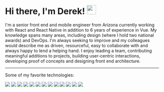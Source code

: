 # Hi there, I'm Derek! <img src="https://raw.githubusercontent.com/MartinHeinz/MartinHeinz/master/wave.gif" width="30px">
I'm a senior front end and mobile engineer from Arizona currently working with React and React Native in addition to 6 years of experience in Vue. My knowledge spans many areas, including design (where I hold two national awards) and DevOps. I'm always seeking to improve and my colleagues would describe me as driven, resourceful, easy to collaborate with and always happy to lend a helping hand. I enjoy leading a team, contributing meaningful additions to projects, building user-centric interactions, developing proof of concepts and designing front end architecture.

---

Some of my favorite technologies:

![](https://img.shields.io/static/v1?label=&message=TypeScript&logo=TypeScript&logoColor=333333&color=F9CE06&style=flat)
![](https://img.shields.io/static/v1?label=&message=JavaScript&logo=JavaScript&logoColor=333333&color=F9CE06&style=flat)
![](https://img.shields.io/static/v1?label=&message=React&logo=React&logoColor=FFF&color=1E93FA&style=flat)
![](https://img.shields.io/static/v1?label=&message=React%20Native&logo=React&logoColor=FFF&color=1E93FA&style=flat)
![](https://img.shields.io/static/v1?label=&message=Vue&logo=Vue.js&logoColor=FFF&color=1E93FA&style=flat)
![](https://img.shields.io/static/v1?label=&message=Node&logo=Node.js&logoColor=FFF&color=1E93FA&style=flat)
![](https://img.shields.io/static/v1?label=&message=Jest&logo=Jest&logoColor=FFF&color=951EFA&style=flat)
![](https://img.shields.io/static/v1?label=&message=ESLint&logo=ESLint&logoColor=FFF&color=951EFA&style=flat)
![](https://img.shields.io/static/v1?label=&message=Prettier&logo=Prettier&logoColor=FFF&color=951EFA&style=flat)
![](https://img.shields.io/static/v1?label=&message=Storybook&logo=Storybook&logoColor=FFF&color=951EFA&style=flat)
![](https://img.shields.io/static/v1?label=&message=C%23&logo=CSharp&logoColor=FFF&color=393&style=flat)
![](https://img.shields.io/static/v1?label=&message=Go&logo=Go&logoColor=FFF&color=393&style=flat)
![](https://img.shields.io/static/v1?label=&message=Python&logo=Python&logoColor=FFF&color=393&style=flat)
